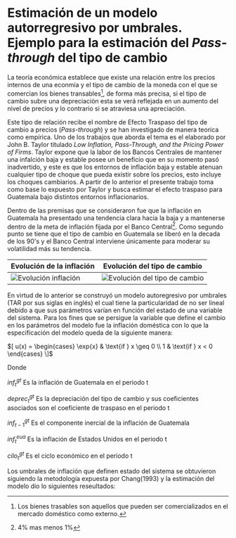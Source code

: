 # Estimación de un modelo autorregresivo por umbrales. Ejemplo para la estimación del _Pass-through_ del tipo de cambio

La teoría económica establece que existe una relación entre los precios internos de una econmía y el tipo de cambio de la moneda con el que se comercian los bienes transables[^1], de forma más precisa, si el tipo de cambio subre una depreciación esta se verá reflejada en un aumento del nivel de precios y lo contrario si se atraviesa una apreciación.

Este tipo de relación recibe el nombre de Efecto Traspaso del tipo de cambio a precios (_Pass-through_) y se han investigado de manera teorica como empírica. Uno de los trabajos que aborda el tema es el elaborado por John B. Taylor titulado _Low Inflation, Pass-Through, and the Pricing Power of Firms_. Taylor expone que la labor de los Bancos Centrales de mantener una infalción baja y estable posee un beneficio que en su momento pasó inadvertido, y este es que los entornos de inflación baja y estable atenuan cualquier tipo de choque que pueda existir sobre los precios, esto incluye los choques cambiarios. A partir de lo anterior el presente trabajo toma como base lo expuesto por Taylor y busca estimar el efecto traspaso para Guatemala bajo distintos entornos inflacionarios.


Dentro de las premisas que se consideraron fue que la inflación en Guatemala ha presentado una tendencia clara hacia la baja y a mantenerse dentro de la meta de inflación fijada por el Banco Central[^2]. Como segundo punto se tiene que el tipo de cambio en Guatemala se liberó en la decada de los 90's y el Banco Central interviene únicamente para moderar su volatilidad más su tendencia.

|Evolución de la inflación| Evolución del tipo de cambio|
|-------------------------|-----------------------------|
|![Evolución inflación](https://github.com/jorgeorenos/Pass-through-R/blob/master/Im%C3%A1genes/Evoluci%C3%B3n%20inflaci%C3%B3n.svg)| ![Evolución del tipo de cambio](https://github.com/jorgeorenos/Pass-through-R/blob/master/Im%C3%A1genes/Evoluci%C3%B3n%20del%20tipo%20de%20cambio.svg) |

En virtud de lo anterior se construyó un modelo autoregresivo por umbrales (TAR  por sus siglas en inglés) el cual tiene la particularidad de no ser lineal debido a que sus parámetros varían en función del estado de una variable del sistema. Para los fines que se persigue la variable que define el cambio en los parámetros del modelo fue la inflación doméstica con lo que la especificación del modelo queda de la siguiente manera:



$[ u(x) = \begin{cases} \exp{x} & \text{if } x \geq 0 \\ 1 & \text{if } x < 0 \end{cases} \]$

$\text{Donde}$

$inf^{gt}_t \text{ Es la inflación de Guatemala en el periodo t}$

$deprec^{gt}_t \text{ Es la depreciación del tipo de cambio y sus coeficientes asociados son el coeficiente de traspaso en el periodo t}$

$inf^{gt}_{t-1} \text{ Es el componente inercial de la inflación de Guatemala}$

$inf^{eua}_t \text{ Es la inflación de Estados Unidos en el periodo t}$

$cilo^{gt}_t \text{ Es el ciclo económico en el periodo t}$

Los umbrales de inflación que definen estado del sistema se obtuvieron siguiendo la metodología expuesta por Chang(1993) y la estimación del modelo dio lo siguientes reseultados:

[^1]: Los bienes trasables son aquellos que pueden ser comercializados en el mercado doméstico como externo.
[^2]: 4% mas menos 1%
